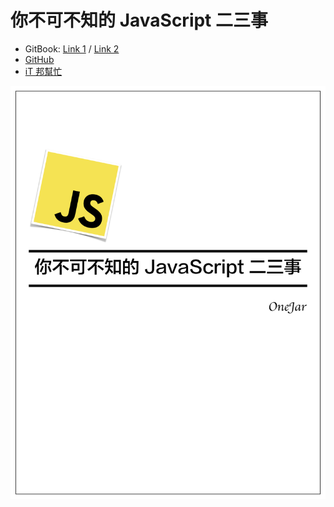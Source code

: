 # 你不可不知的 JavaScript 二三事

* GitBook: [Link 1](https://something-about-js-book.onejar99.com) / [Link 2](https://something-about-js-onejar99.gitbook.io/something-about-javascript/)
* [GitHub](https://github.com/onejar99/something-about-javascript/tree/master/docs)
* [iT 邦幫忙](https://ithelp.ithome.com.tw/users/20112483/ironman/2016)

![](docs/cover.jpg)
